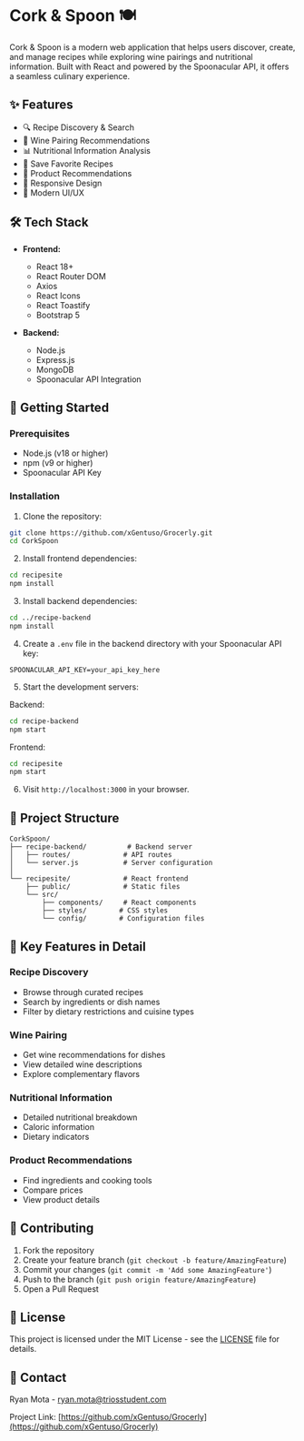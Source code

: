 # Cork & Spoon 🍽️

Cork & Spoon is a modern web application that helps users discover, create, and manage recipes while exploring wine pairings and nutritional information. Built with React and powered by the Spoonacular API, it offers a seamless culinary experience.

## ✨ Features

* 🔍 Recipe Discovery & Search
* 🍷 Wine Pairing Recommendations
* 📊 Nutritional Information Analysis
* 💾 Save Favorite Recipes
* 🛒 Product Recommendations
* 📱 Responsive Design
* 🎨 Modern UI/UX

## 🛠️ Tech Stack

* **Frontend:**
  * React 18+
  * React Router DOM
  * Axios
  * React Icons
  * React Toastify
  * Bootstrap 5

* **Backend:**
  * Node.js
  * Express.js
  * MongoDB
  * Spoonacular API Integration

## 🚀 Getting Started

### Prerequisites

* Node.js (v18 or higher)
* npm (v9 or higher)
* Spoonacular API Key

### Installation

1. Clone the repository:
```bash
git clone https://github.com/xGentuso/Grocerly.git
cd CorkSpoon
```

2. Install frontend dependencies:
```bash
cd recipesite
npm install
```

3. Install backend dependencies:
```bash
cd ../recipe-backend
npm install
```

4. Create a `.env` file in the backend directory with your Spoonacular API key:
```env
SPOONACULAR_API_KEY=your_api_key_here
```

5. Start the development servers:

Backend:
```bash
cd recipe-backend
npm start
```

Frontend:
```bash
cd recipesite
npm start
```

6. Visit `http://localhost:3000` in your browser.

## 📁 Project Structure

```
CorkSpoon/
├── recipe-backend/          # Backend server
│   ├── routes/             # API routes
│   └── server.js           # Server configuration
│
└── recipesite/             # React frontend
    ├── public/             # Static files
    └── src/
        ├── components/     # React components
        ├── styles/        # CSS styles
        └── config/        # Configuration files
```

## 🌟 Key Features in Detail

### Recipe Discovery
* Browse through curated recipes
* Search by ingredients or dish names
* Filter by dietary restrictions and cuisine types

### Wine Pairing
* Get wine recommendations for dishes
* View detailed wine descriptions
* Explore complementary flavors

### Nutritional Information
* Detailed nutritional breakdown
* Caloric information
* Dietary indicators

### Product Recommendations
* Find ingredients and cooking tools
* Compare prices
* View product details

## 🤝 Contributing

1. Fork the repository
2. Create your feature branch (`git checkout -b feature/AmazingFeature`)
3. Commit your changes (`git commit -m 'Add some AmazingFeature'`)
4. Push to the branch (`git push origin feature/AmazingFeature`)
5. Open a Pull Request

## 📝 License

This project is licensed under the MIT License - see the [LICENSE](LICENSE) file for details.

## 📧 Contact

Ryan Mota - ryan.mota@triosstudent.com

Project Link: [https://github.com/xGentuso/Grocerly](https://github.com/xGentuso/Grocerly)
